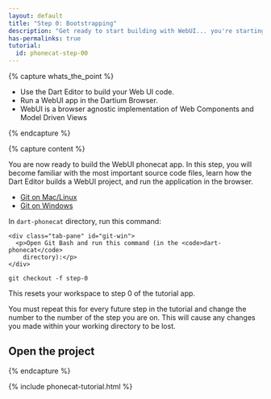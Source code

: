 ```yaml
---
layout: default
title: "Step 0: Bootstrapping"
description: "Get ready to start building with WebUI... you're starting a journey of discovery"
has-permalinks: true
tutorial:
  id: phonecat-step-00
---
```


{% capture whats_the_point %}

* Use the Dart Editor to build your Web UI code.
* Run a WebUI app in the Dartium Browser.
* WebUI is a browser agnostic implementation of Web Components and Model 
Driven Views

{% endcapture %}

{% capture content %}

You are now ready to build the WebUI phonecat app. In this step, you will become 
familiar with the most important source code files, learn how the Dart Editor 
builds a WebUI project, and run the application in the browser.

<div class="tabbable" show="true">
  <ul class="nav nav-tabs">
    <li class="active"><a href="#git-mac" data-toggle="tab">Git on Mac/Linux</a></li>
    <li><a href="#git-win" data-toggle="tab">Git on Windows</a></li>
  </ul>
  <div class="tab-content">
    <div class="tab-pane active" id="git-mac">
    	<p>In <code>dart-phonecat</code> directory, run this command:</p>
    </div>

    <div class="tab-pane" id="git-win">
      <p>Open Git Bash and run this command (in the <code>dart-phonecat</code> 
        directory):</p>
    </div>
  </div>
</div>

    git checkout -f step-0

This resets your workspace to step 0 of the tutorial app.

You must repeat this for every future step in the tutorial and 
change the number to the number of the step you are on. This will 
cause any changes you made within your working directory 
to be lost.

## Open the project

{% endcapture %}

{% include phonecat-tutorial.html %}
